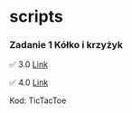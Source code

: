 # scripts

### Zadanie 1 Kółko i krzyżyk

:white_check_mark: 3.0 [Link](https://github.com/1luvin/scripts/commit/2145ce4b6e41f947076232315d19069bb0c37808)

:white_check_mark: 4.0 [Link](https://github.com/1luvin/scripts/commit/3c01aafee54a5f0a1fce554ce8909cf88dfec174)

Kod: TicTacToe
